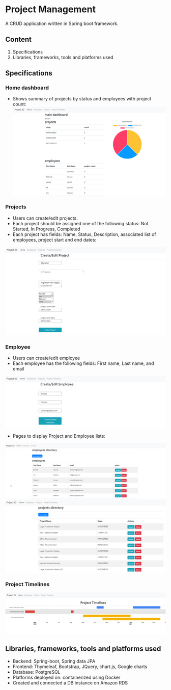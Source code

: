 # Project Management
A CRUD application written in Spring boot framework.

## Content
1. Specifications
2. Libraries, frameworks, tools and platforms used

## Specifications

### Home dashboard
* Shows summary of projects by status and employees with project count:
![Home1](screenshots/page1_home.png)

### Projects
* Users can create/edit projects. 
* Each project should be assigned one of the following status: Not Started, In Progress, Completed
* Each project has fields: Name, Status, Description, associated list of employees, project start and end dates:

![Create/Edit Project](screenshots/create_edit_project.png)

### Employee
* Users can create/edit employee
* Each employee has the following fields: First name, Last name, and email

![Create/Edit Employee](screenshots/create_edit_employee.png)

* Pages to display Project and Employee lists:

![Employee list](screenshots/employee_list.png)
![Project list](screenshots/project_list.png)

### Project Timelines
![Project timelines](screenshots/project_timelines.png)

## Libraries, frameworks, tools and platforms used
* Backend: Spring-boot, Spring data JPA
* Frontend: Thymeleaf, Bootstrap, JQuery, chart.js, Google charts
* Database: PostgreSQL
* Platforms deployed on: containerized using Docker
* Created and connected a DB instance on Amazon RDS